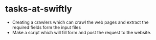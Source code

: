 # tasks-at-swiftly
- Creating a crawlers which can crawl the web pages and extract the required fields form the input files
- Make a script which will fill form and post the request to the website.